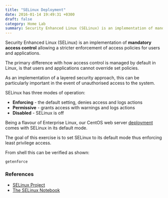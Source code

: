 ```yaml
---
title: "SELinux Deployment"
date: 2016-01-14 19:49:31 +0300
draft: false
category: Home Lab
summary: Security Enhanced Linux (SELinux) is an implementation of mandatory access control allowing a stricter enforcement of access policies for users and applications.
---
```

Security Enhanced Linux (SELinux) is an implementation of __mandatory access control__ 
allowing a stricter enforcement of access policies for users and applications.

The primary difference with how access control is managed by default in Linux, is that 
users and applications cannot override set policies.

As an implementation of a layered security approach, this can be particularly important 
in the event of unauthorised access to the system.

SELinux has three modes of operation:

* __Enforcing__ - the default setting, denies access and logs actions
* __Permissive__ - grants access with warnings and logs actions
* __Disabled__ - SELinux is off

Being a flavour of Enterprise Linux, our CentOS web server [deployment](#) 
comes with SELinux in its default mode.

The goal of this exercise is to set SELinux to its default mode thus enforcing least 
privilege access. 

From shell this can be verified as shown:

``getenforce``

### References

* [SELinux Project](http://selinuxproject.org/page/Main_Page)
* [The SELinux Notebook](http://freecomputerbooks.com/books/The_SELinux_Notebook-4th_Edition.pdf)

